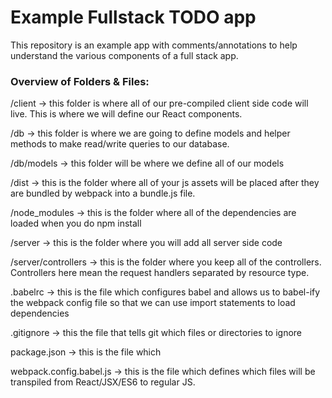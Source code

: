 # Example Fullstack TODO app

This repository is an example app with comments/annotations to help understand the various components of a full stack app.

### Overview of Folders & Files:

/client -> this folder is where all of our pre-compiled client side code will live. This is where we will define our React components.

/db -> this folder is where we are going to define models and helper methods to make read/write queries to our database.

/db/models -> this folder will be where we define all of our models

/dist -> this is the folder where all of your js assets will be placed after they are bundled by webpack into a bundle.js file.

/node_modules -> this is the folder where all of the dependencies are loaded when you do npm install

/server -> this is the folder where you will add all server side code

/server/controllers -> this is the folder where you keep all of the controllers. Controllers here mean the request handlers separated by resource type.

.babelrc -> this is the file which configures babel and allows us to babel-ify the webpack config file so that we can use import statements to load dependencies

.gitignore -> this the file that tells git which files or directories to ignore

package.json -> this is the file which 

webpack.config.babel.js -> this is the file which defines which files will be transpiled from React/JSX/ES6 to regular JS.